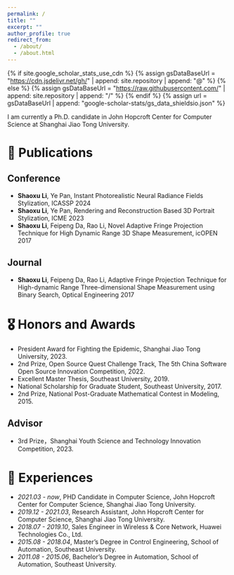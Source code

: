 ```yaml
---
permalink: /
title: ""
excerpt: ""
author_profile: true
redirect_from: 
  - /about/
  - /about.html
---
```


{% if site.google_scholar_stats_use_cdn %}
{% assign gsDataBaseUrl = "https://cdn.jsdelivr.net/gh/" | append: site.repository | append: "@" %}
{% else %}
{% assign gsDataBaseUrl = "https://raw.githubusercontent.com/" | append: site.repository | append: "/" %}
{% endif %}
{% assign url = gsDataBaseUrl | append: "google-scholar-stats/gs_data_shieldsio.json" %}

<span class='anchor' id='about-me'></span>

I am currently a Ph.D. candidate in John Hopcroft Center for Computer Science at Shanghai Jiao Tong University.



# 📝 Publications 
## Conference
- **Shaoxu Li**, Ye Pan, Instant Photorealistic Neural Radiance Fields Stylization, ICASSP 2024
- **Shaoxu Li**, Ye Pan, Rendering and Reconstruction Based 3D Portrait Stylization, ICME 2023
- **Shaoxu Li**, Feipeng Da, Rao Li, Novel Adaptive Fringe Projection Technique for High Dynamic Range 3D Shape Measurement, icOPEN 2017
  
## Journal
- **Shaoxu Li**, Feipeng Da, Rao Li, Adaptive Fringe Projection Technique for High-dynamic Range Three-dimensional Shape
Measurement using Binary Search, Optical Engineering 2017

# 🎖 Honors and Awards
- President Award for Fighting the Epidemic, Shanghai Jiao Tong University, 2023.
- 2nd Prize, Open Source Quest Challenge Track, The 5th China Software Open Source Innovation Competition, 2022.
- Excellent Master Thesis, Southeast University, 2019.
- National Scholarship for Graduate Student, Southeast University, 2017.
- 2nd Prize, National Post-Graduate Mathematical Contest in Modeling, 2015.

## Advisor
 - 3rd Prize，Shanghai Youth Science and Technology Innovation Competition, 2023.

# 📖 Experiences
- *2021.03 - now*, PHD Candidate in Computer Science, John Hopcroft Center for Computer Science, Shanghai Jiao Tong University.
- *2019.12 - 2021.03*, Research Assistant, John Hopcroft Center for Computer Science, Shanghai Jiao Tong University.
- *2018.07 - 2019.10*, Sales Engineer in Wireless & Core Network, Huawei Technologies Co., Ltd.
- *2015.08 - 2018.04*, Master’s Degree in Control Engineering, School of Automation, Southeast University.
- *2011.08 - 2015.06*, Bachelor’s Degree in Automation, School of Automation, Southeast University.


